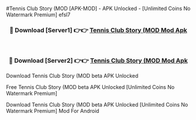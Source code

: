 #Tennis Club Story (MOD [APK-MOD] - APK Unlocked - [Unlimited Coins No Watermark Premium] efsl7



<div align="center">

<h3>🔴 Download [Server1] 👉👉 <a href="https://momento.my/?title=Tennis_Club_Story_(MOD">Tennis Club Story (MOD Mod Apk</a></h3><br>

<h3>🔴 Download [Server2] 👉👉 <a href="https://momento.my/?title=Tennis_Club_Story_(MOD">Tennis Club Story (MOD Mod Apk</a></h3>
</div>



Download Tennis Club Story (MOD beta APK Unlocked

Free Tennis Club Story (MOD beta APK Unlocked [Unlimited Coins No Watermark Premium]

Download Tennis Club Story (MOD beta APK Unlocked [Unlimited Coins No Watermark Premium] Mod For Android
